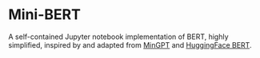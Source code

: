 # Mini-BERT

A self-contained Jupyter notebook implementation of BERT, highly simplified, inspired by and adapted from [MinGPT](https://github.com/karpathy/minGPT/) and [HuggingFace BERT](https://huggingface.co/transformers/model_doc/bert.html).

